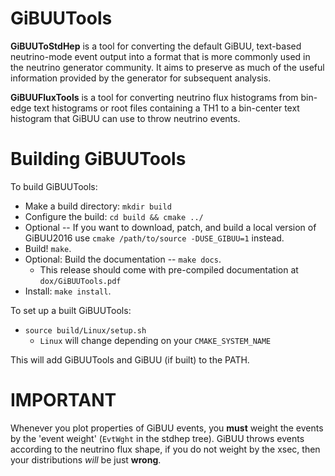 # GiBUUTools

  **GiBUUToStdHep** is a tool for converting the default GiBUU, text-based
  neutrino-mode event output into a format that is more commonly used in the
  neutrino generator community. It aims to preserve as much of the useful
  information provided by the generator for subsequent analysis.

  **GiBUUFluxTools** is a tool for converting neutrino flux histograms from
  bin-edge text histograms or root files containing a TH1 to a bin-center
  text histogram that GiBUU can use to throw neutrino events.

# Building GiBUUTools

  To build GiBUUTools:

  - Make a build directory: `mkdir build`
  - Configure the build: `cd build && cmake ../`
  - Optional -- If you want to download, patch, and build a local version of
  GiBUU2016 use `cmake /path/to/source -DUSE_GIBUU=1` instead.
  - Build! `make`.
  - Optional: Build the documentation -- `make docs`.
    - This release should come with pre-compiled documentation at
    `dox/GiBUUTools.pdf`
  - Install: `make install`.

  To set up a built GiBUUTools:

  - `source build/Linux/setup.sh`
    - `Linux` will change depending on your `CMAKE_SYSTEM_NAME`

  This will add GiBUUTools and GiBUU (if built) to the PATH.

# IMPORTANT

  Whenever you plot properties of GiBUU events, you **must** weight the events
  by the 'event weight' (`EvtWght` in the stdhep tree). GiBUU throws events
  according to the neutrino flux shape, if you do not weight by the xsec, then
  your distributions *will* be just **wrong**.
